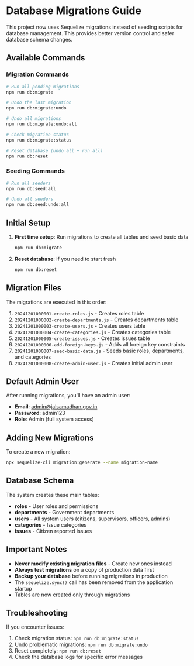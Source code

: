 # Database Migrations Guide

This project now uses Sequelize migrations instead of seeding scripts for database management. This provides better version control and safer database schema changes.

## Available Commands

### Migration Commands

```bash
# Run all pending migrations
npm run db:migrate

# Undo the last migration
npm run db:migrate:undo

# Undo all migrations
npm run db:migrate:undo:all

# Check migration status
npm run db:migrate:status

# Reset database (undo all + run all)
npm run db:reset
```

### Seeding Commands

```bash
# Run all seeders
npm run db:seed:all

# Undo all seeders
npm run db:seed:undo:all
```

## Initial Setup

1. **First time setup**: Run migrations to create all tables and seed basic data

   ```bash
   npm run db:migrate
   ```

2. **Reset database**: If you need to start fresh
   ```bash
   npm run db:reset
   ```

## Migration Files

The migrations are executed in this order:

1. `20241201000001-create-roles.js` - Creates roles table
2. `20241201000002-create-departments.js` - Creates departments table
3. `20241201000003-create-users.js` - Creates users table
4. `20241201000004-create-categories.js` - Creates categories table
5. `20241201000005-create-issues.js` - Creates issues table
6. `20241201000006-add-foreign-keys.js` - Adds all foreign key constraints
7. `20241201000007-seed-basic-data.js` - Seeds basic roles, departments, and categories
8. `20241201000008-create-admin-user.js` - Creates initial admin user

## Default Admin User

After running migrations, you'll have an admin user:

- **Email**: admin@jalsamadhan.gov.in
- **Password**: admin123
- **Role**: Admin (full system access)

## Adding New Migrations

To create a new migration:

```bash
npx sequelize-cli migration:generate --name migration-name
```

## Database Schema

The system creates these main tables:

- **roles** - User roles and permissions
- **departments** - Government departments
- **users** - All system users (citizens, supervisors, officers, admins)
- **categories** - Issue categories
- **issues** - Citizen reported issues

## Important Notes

- **Never modify existing migration files** - Create new ones instead
- **Always test migrations** on a copy of production data first
- **Backup your database** before running migrations in production
- The `sequelize.sync()` call has been removed from the application startup
- Tables are now created only through migrations

## Troubleshooting

If you encounter issues:

1. Check migration status: `npm run db:migrate:status`
2. Undo problematic migrations: `npm run db:migrate:undo`
3. Reset completely: `npm run db:reset`
4. Check the database logs for specific error messages
